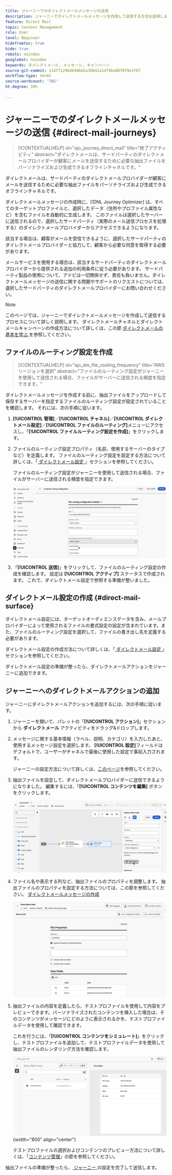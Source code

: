 ```yaml
---
title: ジャーニーでのダイレクトメールメッセージの送信
description: ジャーニーでダイレクトメールメッセージを作成して送信する方法を説明します。
feature: Direct Mail
topic: Content Management
role: User
level: Beginner
hidefromtoc: true
hide: true
robots: noindex
googlebot: noindex
keywords: ダイレクトメール, メッセージ, キャンペーン
source-git-commit: 114f712984b946bba30841a1d79be8870f9e3f07
workflow-type: tm+mt
source-wordcount: '765'
ht-degree: 39%

---
```



# ジャーニーでのダイレクトメールメッセージの送信 {#direct-mail-journeys}

>[!CONTEXTUALHELP]
>id="ajo_journey_direct_mail"
>title="終了アクティビティ"
>abstract="ダイレクトメールは、サードパーティのダイレクトメールプロバイダーが顧客にメールを送信するために必要な抽出ファイルをパーソナライズおよび生成できるオフラインチャネルです。"

ダイレクトメールは、サードパーティのダイレクトメールプロバイダーが顧客にメールを送信するために必要な抽出ファイルをパーソナライズおよび生成できるオフラインチャネルです。

ダイレクトメールメッセージの作成時に、[!DNL Journey Optimizer] は、すべてのターゲットプロファイルと、選択したデータ（住所やプロファイル属性など）を含むファイルを自動的に生成します。 このファイルは選択したサーバーに送信されるので、選択したサードパーティ（実際のメール送信プロセスを処理する）のダイレクトメールプロバイダーからアクセスできるようになります。

該当する場合は、顧客がメールを受信できるように、選択したサードパーティのダイレクトメールプロバイダーと協力して、顧客から必要な同意を取得する必要があります。

メールサービスを使用する場合は、該当するサードパーティのダイレクトメールプロバイダーから提供される追加の利用条件に従う必要があります。 サードパーティ製品の使用について、アドビは一切関係せず、責任も負いません。ダイレクトメールメッセージの送信に関する問題やサポートのリクエストについては、選択したサードパーティのダイレクトメールプロバイダーにお問い合わせください。

>[!NOTE]
>
>このページでは、ジャーニーでダイレクトメールメッセージを作成して送信するプロセスについて詳しく説明します。 ダイレクトメールチャネルとダイレクトメールキャンペーンの作成方法について詳しくは、この節 [ ダイレクトメールの基本を学ぶ ](../direct-mail/get-started-direct-mail.md) を参照してください。

## ファイルのルーティング設定を作成

>[!CONTEXTUALHELP]
>id="ajo_dm_file_routing_frequency"
>title="AWS リージョンを選択"
>abstract="ファイルのルーティング設定がジャーニーを使用して送信される場合、ファイルがサーバーに送信される頻度を指定できます。"

ダイレクトメールメッセージを作成する前に、抽出ファイルをアップロードして保存するサーバーを指定するファイルのルーティング設定が設定されていることを確認します。 それには、次の手順に従います。

1. **[!UICONTROL 管理]**／**[!UICONTROL チャネル]**／**[!UICONTROL ダイレクトメール設定]**／**[!UICONTROL ファイルのルーティング]**&#x200B;メニューにアクセスし、「**[!UICONTROL ファイルルーティング設定を作成]**」をクリックします。

1. ファイルのルーティング設定プロパティ（名前、使用するサーバーのタイプなど）を定義します。 ファイルのルーティング設定を設定する方法について詳しくは、「[ ダイレクトメール設定 ](../direct-mail/direct-mail-configuration.md#file-routing-configuration)」セクションを参照してください。

   ファイルのルーティング設定がジャーニーを使用して送信される場合、ファイルがサーバーに送信される頻度を指定できます。

   ![](assets/file-routing-journey.png)

1. 「**[!UICONTROL 送信]**」をクリックして、ファイルのルーティング設定の作成を確認します。 設定は **[!UICONTROL アクティブ]** ステータスで作成されます。 これで、ダイレクトメール設定で参照する準備が整いました。

## ダイレクトメール設定の作成 {#direct-mail-surface}

ダイレクトメール設定には、ターゲットオーディエンスデータを含み、メールプロバイダーによって使用されるファイルの書式設定の設定が含まれています。また、ファイルのルーティング設定を選択して、ファイルの書き出し先を定義する必要があります。

ダイレクトメール設定の作成方法について詳しくは、「[ ダイレクトメール設定 ](../direct-mail/direct-mail-configuration.md#file-routing-configuration)」セクションを参照してください。

ダイレクトメール設定の準備が整ったら、ダイレクトメールアクションをジャーニーに追加できます。

## ジャーニーへのダイレクトメールアクションの追加

ジャーニーにダイレクトメールアクションを追加するには、次の手順に従います。

1. ジャーニーを開いて、パレットの「**[!UICONTROL アクション]**」セクションから **ダイレクトメール** アクティビティをドラッグ&amp;ドロップします。

1. メッセージに関する基本情報（ラベル、説明、カテゴリ）を入力したあと、使用するメッセージ設定を選択します。 **[!UICONTROL 設定]**&#x200B;フィールドはデフォルトで、ユーザーがチャネルで最後に使用した設定で事前入力されます。

   ジャーニーの設定方法について詳しくは、[このページ](../building-journeys/journey-gs.md)を参照してください。

1. 抽出ファイルを設定して、ダイレクトメールプロバイダーに送信できるようになりました。 編集するには、「**[!UICONTROL コンテンツを編集]** ボタンをクリックします。

   ![](assets/direct-mail-add-journey.png)

1. ファイル名や表示する列など、抽出ファイルのプロパティを調整します。 抽出ファイルのプロパティを設定する方法については、この節を参照してください。 [ ダイレクトメールメッセージの作成 ](../direct-mail/create-direct-mail.md#extraction-file)

   ![](assets/direct-mail-journey-content.png)

1. 抽出ファイルの内容を定義したら、テストプロファイルを使用して内容をプレビューできます。パーソナライズされたコンテンツを挿入した場合は、そのコンテンツがメッセージにどのように表示されるかを、テストプロファイルデータを使用して確認できます。

   これを行うには、「**[!UICONTROL コンテンツをシミュレート]**」をクリックし、テストプロファイルを追加して、テストプロファイルデータを使用して抽出ファイルのレンダリング方法を確認します。

   ![](assets/direct-mail-simulate.png){width="800" align="center"}

   テストプロファイルの選択およびコンテンツのプレビュー方法について詳しくは、「[コンテンツ管理](../content-management/preview-test.md)」の節を参照してください。

抽出ファイルの準備が整ったら、[ ジャーニー ](../building-journeys/journey-gs.md) の設定を完了して送信します。
